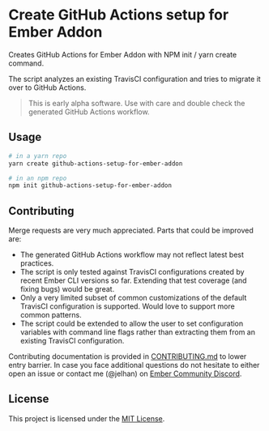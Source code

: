 # Create GitHub Actions setup for Ember Addon

Creates GitHub Actions for Ember Addon with NPM init / yarn create command.

The script analyzes an existing TravisCI configuration and tries to migrate it over to GitHub Actions.

> This is early alpha software. Use with care and double check the generated GitHub Actions workflow.

## Usage

```sh
# in a yarn repo
yarn create github-actions-setup-for-ember-addon

# in an npm repo
npm init github-actions-setup-for-ember-addon
```

## Contributing

Merge requests are very much appreciated. Parts that could be improved are:

- The generated GitHub Actions workflow may not reflect latest best practices.
- The script is only tested against TravisCI configurations created by recent Ember CLI versions so far. Extending that test coverage (and fixing bugs) would be great.
- Only a very limited subset of common customizations of the default TravisCI configuration is supported. Would love to support more common patterns.
- The script could be extended to allow the user to set configuration variables with command line flags rather than extracting them from an existing TravisCI configuration.

Contributing documentation is provided in [CONTRIBUTING.md](CONTRIBUTING.md)
to lower entry barrier. In case you face additional questions do not hesitate
to either open an issue or contact me (@jelhan) on
[Ember Community Discord](https://discord.gg/emberjs).

## License

This project is licensed under the [MIT License](LICENSE.md).
